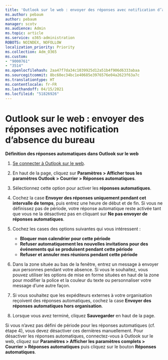 ```yaml
---
title: 'Outlook sur le web : envoyer des réponses avec notification d’absence du bureau'
ms.author: pebaum
author: pebaum
manager: scotv
ms.audience: Admin
ms.topic: article
ms.service: o365-administration
ROBOTS: NOINDEX, NOFOLLOW
localization_priority: Priority
ms.collection: Adm_O365
ms.custom:
- "9000761"
- "3514"
ms.openlocfilehash: 2aa47f7da34c1039925d12a51b4f906d6333abaa
ms.sourcegitcommit: 8bc60ec34bc1e40685e3976576e04a2623f63a7c
ms.translationtype: HT
ms.contentlocale: fr-FR
ms.lasthandoff: 04/15/2021
ms.locfileid: "51826926"
---
```

# <a name="outlook-on-the-web-send-out-of-office-replies"></a>Outlook sur le web : envoyer des réponses avec notification d’absence du bureau

**Définition des réponses automatiques dans Outlook sur le web**

1. [Se connecter à Outlook sur le web](https://support.office.com/article/how-to-sign-in-to-outlook-on-the-web-763fab4d-0138-4814-b450-37fc286bcb79).

2. En haut de la page, cliquez sur **Paramètres > Afficher tous les paramètres Outlook > Courrier > Réponses automatiques**.

3. Sélectionnez cette option pour activer les **réponses automatiques**.

4. Cochez la case **Envoyer des réponses uniquement pendant cet intervalle de temps**, puis entrez une heure de début et de fin. Si vous ne définissez pas de période, votre réponse automatique reste activée tant que vous ne la désactivez pas en cliquant sur **Ne pas envoyer de réponses automatiques**.

5. Cochez les cases des options suivantes qui vous intéressent :
    - **Bloquer mon calendrier pour cette période**
    - **Refuser automatiquement les nouvelles invitations pour des événements qui se produisent pendant cette période**
    - **Refuser et annuler mes réunions pendant cette période**

6. Dans la zone située au bas de la fenêtre, entrez un message à envoyer aux personnes pendant votre absence. Si vous le souhaitez, vous pouvez utiliser les options de mise en forme situées en haut de la zone pour modifier la police et la couleur du texte ou personnaliser votre message d’une autre façon.

7. Si vous souhaitez que les expéditeurs externes à votre organisation reçoivent des réponses automatiques, cochez la case **Envoyer des réponses automatiques hors organisation**.

8. Lorsque vous avez terminé, cliquez **Sauvegarder** en haut de la page.

Si vous n’avez pas défini de période pour les réponses automatiques (cf. étape 4), vous devez désactiver ces dernières manuellement. Pour désactiver les réponses automatiques, connectez-vous à Outlook sur le web, cliquez sur **Paramètres > Afficher les paramètres complets > Courrier > Réponses automatiques** puis cliquez sur le bouton **Réponses automatiques**.
